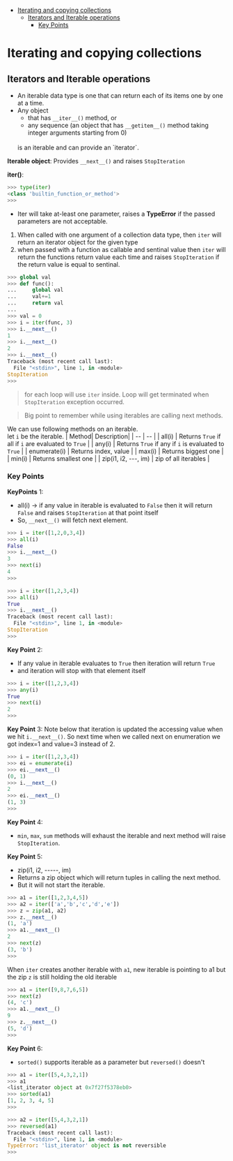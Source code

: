 - [Iterating and copying collections](#iterating-and-copying-collections)
  - [Iterators and Iterable operations](#iterators-and-iterable-operations)
    - [Key Points](#key-points)


# Iterating and copying collections
## Iterators and Iterable operations
* An iterable data type is one that can return each of its items one by one at a time. 
* Any object 
  * that has `__iter__()` method, or
  * any sequence (an object that has `__getitem__()` method taking integer arguments starting from 0)
  <br/>
  is an iterable and can provide an `iterator`.

**Iterable object**: Provides `__next__()` and raises `StopIteration` 

**iter()**:<br/>
```python
>>> type(iter)
<class 'builtin_function_or_method'>
>>> 
```
* Iter will take at-least one parameter, raises a **TypeError** if the passed parameters are not acceptable.

1. When called with one argument of a collection data type, then `iter` will return an iterator object for the given type
2. when passed with a function as callable and sentinal value then `iter` will return the functions return value each time and raises `StopIteration` if the return value is equal to sentinal.

```python
>>> global val
>>> def func():
...     global val
...     val+=1
...     return val
... 
>>> val = 0
>>> i = iter(func, 3)
>>> i.__next__()
1
>>> i.__next__()
2
>>> i.__next__()
Traceback (most recent call last):
  File "<stdin>", line 1, in <module>
StopIteration
>>> 
```
> for each loop will use `iter` inside. Loop will get terminated when `StopIteration` exception occurred.

> Big point to remember while using iterables are calling next methods.

We can use following methods on an iterable. <br/>
let `i` be the iterable.
| Method| Description|
| -- | -- |
| all(i) | Returns `True` if all if `i` are evaluated to `True` |
| any(i) | Returns `True` if any if `i` is evaluated to `True` |
| enumerate(i) | Returns index, value |
| max(i) | Returns biggest one |
| min(i) | Returns smallest one | 
| zip(i1, i2, ---, im) | zip of all iterables |

### Key Points
**KeyPoints** 1: 
* all(i) -> if any value in iterable is evaluated to `False` then it will return `False` and raises `StopIteration` at that point itself
* So, `__next__()` will fetch next element.
```python
>>> i = iter([1,2,0,3,4])
>>> all(i)
False
>>> i.__next__()
3
>>> next(i)
4
>>> 
```
```python
>>> i = iter([1,2,3,4])
>>> all(i)
True
>>> i.__next__()
Traceback (most recent call last):
  File "<stdin>", line 1, in <module>
StopIteration
>>> 
```
**Key Point** 2:<br/>
* If any value in iterable evaluates to `True` then iteration will return `True`
* and iteration will stop with that element itself

```python
>>> i = iter([1,2,3,4])
>>> any(i)
True
>>> next(i)
2
>>> 
```

**Key Point** 3: Note below that iteration is updated the accessing value when we hit `i.__next__()`. So next time when we called next on enumeration we got index=1 and value=3 instead of 2.
```python
>>> i = iter([1,2,3,4])
>>> ei = enumerate(i)
>>> ei.__next__()
(0, 1)
>>> i.__next__()
2
>>> ei.__next__()
(1, 3)
>>> 
```
**Key Point** 4:
* `min`, `max`, `sum` methods will exhaust the iterable and next method will raise `StopIteration`.

**Key Point** 5:
* zip(i1, i2, -----, im)
* Returns a zip object which will return tuples in calling the next method.
* But it will not start the iterable.
```python
>>> a1 = iter([1,2,3,4,5])
>>> a2 = iter(['a','b','c','d','e'])
>>> z = zip(a1, a2)
>>> z.__next__()
(1, 'a')
>>> a1.__next__()
2
>>> next(z)
(3, 'b')
>>> 
```
When `iter` creates another iterable with `a1`, new iterable is pointing to a1 but the zip `z` is still holding the old iterable
```python
>>> a1 = iter([9,8,7,6,5])
>>> next(z)
(4, 'c')
>>> a1.__next__()
9
>>> z.__next__()
(5, 'd')
>>> 
```
**Key Point** 6:
* `sorted()` supports iterable as a parameter but `reversed()` doesn't
```python
>>> a1 = iter([5,4,3,2,1])
>>> a1
<list_iterator object at 0x7f27f5378eb0>
>>> sorted(a1)
[1, 2, 3, 4, 5]
>>>
```
```python 
>>> a2 = iter([5,4,3,2,1])
>>> reversed(a1)
Traceback (most recent call last):
  File "<stdin>", line 1, in <module>
TypeError: 'list_iterator' object is not reversible
>>> 
```